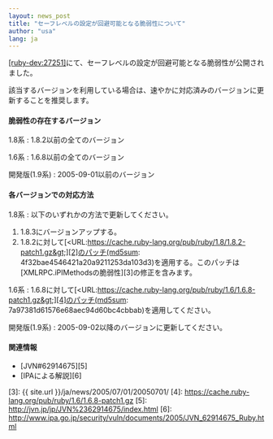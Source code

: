 ```yaml
---
layout: news_post
title: "セーフレベルの設定が回避可能となる脆弱性について"
author: "usa"
lang: ja
---
```


[\[ruby-dev:27251\]][1]にて、セーフレベルの設定が回避可能となる脆弱性が公開されました。

該当するバージョンを利用している場合は、速やかに対応済みのバージョンに更新することを推奨します。

#### 脆弱性の存在するバージョン

1.8系
: 1\.8.2以前の全てのバージョン

1.6系
: 1\.6.8以前の全てのバージョン

開発版(1.9系)
: 2005-09-01以前のバージョン

#### 各バージョンでの対応方法

1.8系
: 以下のいずれかの方法で更新してください。
  1.  1\.8.3にバージョンアップする。
  2.  1\.8.2に対して[&lt;URL:https://cache.ruby-lang.org/pub/ruby/1.8/1.8.2-patch1.gz&gt;][2]のパッチ(md5sum:
      4f32bae4546421a20a9211253da103d3)を適用する。このパッチは[XMLRPC.iPIMethodsの脆弱性][3]の修正を含みます。

1.6系
: 1\.6.8に対して[&lt;URL:https://cache.ruby-lang.org/pub/ruby/1.6/1.6.8-patch1.gz&gt;][4]のパッチ(md5sum:
  7a97381d61576e68aec94d60bc4cbbab)を適用してください。

開発版(1.9系)
: 2005-09-02以降のバージョンに更新してください。

#### 関連情報

* [JVN#62914675][5]
* [IPAによる解説][6]



[1]: http://blade.nagaokaut.ac.jp/cgi-bin/scat.rb/ruby/ruby-dev/27251
[2]: https://cache.ruby-lang.org/pub/ruby/1.8/1.8.2-patch1.gz
[3]: {{ site.url }}/ja/news/2005/07/01/20050701/
[4]: https://cache.ruby-lang.org/pub/ruby/1.6/1.6.8-patch1.gz
[5]: http://jvn.jp/jp/JVN%2362914675/index.html
[6]: http://www.ipa.go.jp/security/vuln/documents/2005/JVN_62914675_Ruby.html
